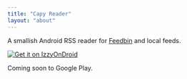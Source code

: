 ```yaml
---
title: "Capy Reader"
layout: "about"
---
```

A smallish Android RSS reader for [Feedbin](https://feedbin.com/home) and local feeds.

<a href="https://apt.izzysoft.de/fdroid/index/apk/com.capyreader.app">
  <img src="/izzyondroid.svg" class="store-button" alt="Get it on IzzyOnDroid" />
</a>

Coming soon to Google Play.
